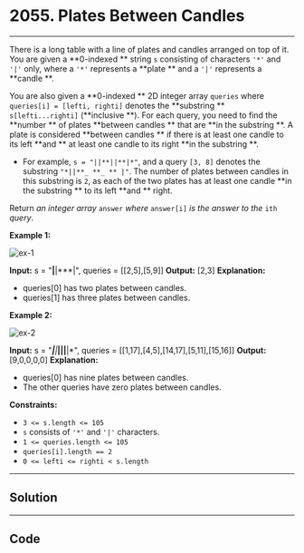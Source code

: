 # 2055. Plates Between Candles

---

There is a long table with a line of plates and candles arranged on top of it. You are given a **0-indexed ** string `s` consisting of characters `'*'` and `'|'` only, where a `'*'` represents a **plate ** and a `'|'` represents a **candle **.

You are also given a **0-indexed ** 2D integer array `queries` where `queries[i] = [lefti, righti]` denotes the **substring ** `s[lefti...righti]` (**inclusive **). For each query, you need to find the **number ** of plates **between candles ** that are **in the substring **. A plate is considered **between candles ** if there is at least one candle to its left **and ** at least one candle to its right **in the substring **.

  * For example, `s = "||**||**|*"`, and a query `[3, 8]` denotes the substring `"*||**_ **_ ** |"`. The number of plates between candles in this substring is `2`, as each of the two plates has at least one candle **in the substring ** to its left **and ** right.



Return _an integer array_ `answer` _where_ `answer[i]` _is the answer to the_ `ith` _query_.

 

**Example 1:**

![ex-1](https://assets.leetcode.com/uploads/2021/10/04/ex-1.png)


**Input:** s = "**|**|***|", queries = [[2,5],[5,9]]
**Output:** [2,3]
**Explanation:**
- queries[0] has two plates between candles.
- queries[1] has three plates between candles.


**Example 2:**

![ex-2](https://assets.leetcode.com/uploads/2021/10/04/ex-2.png)


**Input:** s = "***|**|*****|**||**|*", queries = [[1,17],[4,5],[14,17],[5,11],[15,16]]
**Output:** [9,0,0,0,0]
**Explanation:**
- queries[0] has nine plates between candles.
- The other queries have zero plates between candles.


 

**Constraints:**

  * `3 <= s.length <= 105`
  * `s` consists of `'*'` and `'|'` characters.
  * `1 <= queries.length <= 105`
  * `queries[i].length == 2`
  * `0 <= lefti <= righti < s.length`

---

## Solution



---

## Code
```python


```
